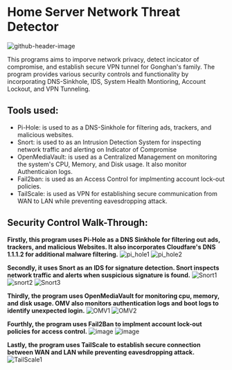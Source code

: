 # Home Server Network Threat Detector
  
![github-header-image](https://github.com/Li1816/Home-Server-Network-Threat-Detector/assets/155325489/2eaa419a-ad3d-4075-9f36-7c3e04732826)

<p>This programs aims to imporve network privacy, detect incicator of compromise, and establish secure VPN tunnel for Gonghan's family. The program provides various security controls and functionality by incorporating DNS-Sinkhole, IDS, System Health Montioring, Account Lockout, and VPN Tunneling. 
  
## Tools used:
- Pi-Hole: is used to as a DNS-Sinkhole for filtering ads, trackers, and malicious websites. 
- Snort: is used to as an Intrusion Detection System for inspecting network traffic and alerting on Indicator of Compromise
- OpenMediaVault: is used as a Centralized Management on monitoring the system's CPU, Memory, and Disk usage. It also monitor Authenticaion logs.
- Fail2ban: is used as an Access Control for implmenting account lock-out policies.
- TailScale: is used as VPN for establishing secure communication from WAN to LAN while preventing eavesdropping attack.


## Security Control Walk-Through:

**Firstly, this program uses Pi-Hole as a DNS Sinkhole for filtering out ads, trackers, and malicious Websites. It also incorporates Cloudfare's DNS 1.1.1.2 for additional malware filtering.**
![pi_hole1](https://github.com/Li1816/Home-Server-Network-Threat-Detector/assets/155325489/a86436cc-9dc8-4446-93d9-ba3a53482ef2)
![pi_hole2](https://github.com/Li1816/Home-Server-Network-Threat-Detector/assets/155325489/bc082801-99c1-4f18-8203-0f460fd67dfa)

**Secondly, it uses Snort as an IDS for signature detection. Snort inspects network traffic and alerts when suspicious signature is found.**
![Snort1](https://github.com/Li1816/Home-Server-Network-Threat-Detector/assets/155325489/826a84d7-3748-45ff-be01-5e5313859b07)
![snort2](https://github.com/Li1816/Home-Server-Network-Threat-Detector/assets/155325489/bc234aea-ab60-48f8-9b8d-8804da1ff1ba)
![Snort3](https://github.com/Li1816/Home-Server-Network-Threat-Detector/assets/155325489/8cdf79c2-f50b-4d7f-ad6e-52ab8c915fe2)

**Thirdly, the program uses OpenMediaVault for monitoring cpu, memory, and disk usage. OMV also monitors authentication logs and boot logs to identify unexpected login.**
![OMV1](https://github.com/Li1816/Home-Server-Network-Threat-Detector/assets/155325489/c9f558f9-a228-472f-91ed-be42782f0012)
![OMV2](https://github.com/Li1816/Home-Server-Network-Threat-Detector/assets/155325489/c5d46a08-fba8-4200-a943-9f7cf33b11a8)

**Fourthly, the program uses Fail2Ban to implment account lock-out policies for access control.**
![image](https://github.com/Li1816/Home-Server-Network-Threat-Detector/assets/155325489/72b6667b-7e0d-4648-bf93-120766f03cf2)
![image](https://github.com/Li1816/Home-Server-Network-Threat-Detector/assets/155325489/0b619f5f-aeab-4bce-9055-981f4837eb66)

**Lastly, the program uses TailScale to establish secure connection between WAN and LAN while preventing eavesdropping attack.**
![TailScale1](https://github.com/Li1816/Home-Server-Network-Threat-Detector/assets/155325489/0c6cecfc-4a6e-4037-8c7d-b483e0d401ff)




